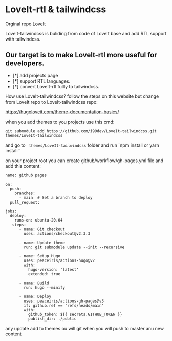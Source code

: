 # LoveIt-rtl & tailwindcss

Orginal repo [LoveIt](https://github.com/dillonzq/LoveIt)

LoveIt-tailwindcss is buliding from code of LoveIt base and add RTL support with tailwindcss.

## Our target is to make LoveIt-rtl more useful for developers.

- [*] add projects page
- [*] support RTL languages.
- [*] convert LoveIt-rtl fullly to tailwindcss.

How use LoveIt-tailwindcss?
follow the steps on this website but change from LoveIt repo to LoveIt-tailwindcss repo:

https://hugoloveit.com/theme-documentation-basics/

when you add themes to you projects use this cmd:

```git submodule add https://github.com/i99dev/LoveIt-tailwindcss.git  themes/LoveIt-tailwindcss```

and go to ` themes/LoveIt-tailwindcss` folder and run `npm install or yarn install`` 

on your project root you can create github/workflow/gh-pages.yml file and add this content:
```
name: github pages

on:
  push:
    branches:
      - main  # Set a branch to deploy
  pull_request:

jobs:
  deploy:
    runs-on: ubuntu-20.04
   steps:
      - name: Git checkout
        uses: actions/checkout@v2.3.3

      - name: Update theme
        run: git submodule update --init --recursive
  
      - name: Setup Hugo
        uses: peaceiris/actions-hugo@v2
        with:
          hugo-version: 'latest'
          extended: true
        
      - name: Build
        run: hugo --minify

      - name: Deploy
        uses: peaceiris/actions-gh-pages@v3
        if: github.ref == 'refs/heads/main'
        with:
          github_token: ${{ secrets.GITHUB_TOKEN }}
          publish_dir: ./public

```
any update add to themes ou will git when you will push to master anu new content